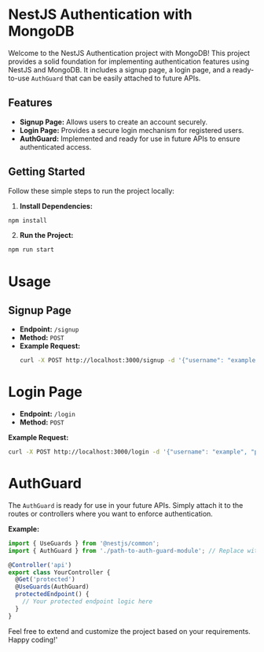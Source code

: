 # NestJS Authentication with MongoDB

Welcome to the NestJS Authentication project with MongoDB! This project provides a solid foundation for implementing authentication features using NestJS and MongoDB. It includes a signup page, a login page, and a ready-to-use `AuthGuard` that can be easily attached to future APIs.

## Features

- **Signup Page:** Allows users to create an account securely.
- **Login Page:** Provides a secure login mechanism for registered users.
- **AuthGuard:** Implemented and ready for use in future APIs to ensure authenticated access.

## Getting Started

Follow these simple steps to run the project locally:

1. **Install Dependencies:**
```bash
npm install
```

2. **Run the Project:**
```bash
npm run start
```

# Usage

## Signup Page

- **Endpoint:** `/signup`
- **Method:** `POST`
- **Example Request:**
  ```bash
  curl -X POST http://localhost:3000/signup -d '{"username": "example", "password": "securepassword"}' -H 'Content-Type: application/json'

# Login Page

- **Endpoint:** `/login`
- **Method:** `POST`

**Example Request:**
```bash
curl -X POST http://localhost:3000/login -d '{"username": "example", "password": "securepassword"}' -H 'Content-Type: application/json'
```
# AuthGuard

The `AuthGuard` is ready for use in your future APIs. Simply attach it to the routes or controllers where you want to enforce authentication.

**Example:**
```typescript
import { UseGuards } from '@nestjs/common';
import { AuthGuard } from './path-to-auth-guard-module'; // Replace with the actual path

@Controller('api')
export class YourController {
  @Get('protected')
  @UseGuards(AuthGuard)
  protectedEndpoint() {
    // Your protected endpoint logic here
  }
}
```

Feel free to extend and customize the project based on your requirements. Happy coding!'

